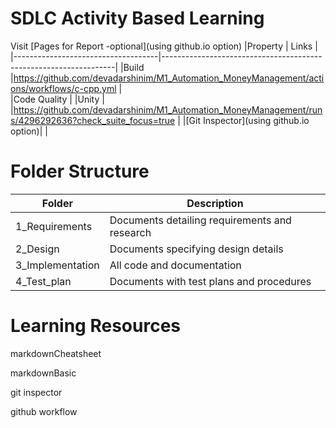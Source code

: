 # SDLC Activity Based Learning
Visit [Pages for Report -optional](using github.io option)
|Property                            | Links                                                 |
|------------------------------------|------------------------------------------------------------------|
|Build                                  |https://github.com/devadarshinim/M1_Automation_MoneyManagement/actions/workflows/c-cpp.yml                  |	                                                               
|Code Quality	                     |
|Unity	                             |   |https://github.com/devadarshinim/M1_Automation_MoneyManagement/runs/4296292636?check_suite_focus=true    |
|[Git Inspector](using github.io option)|                                                   |


# Folder Structure

|Folder	         |Description                                               |
|----------------|----------------------------------------------------------|
|1_Requirements  |Documents detailing requirements and research             |
|2_Design      	 |Documents specifying design details                       |
|3_Implementation|All code and documentation                                |
|4_Test_plan	 |Documents with test plans and procedures                  |

# Learning Resources
markdownCheatsheet

markdownBasic

git inspector

github workflow